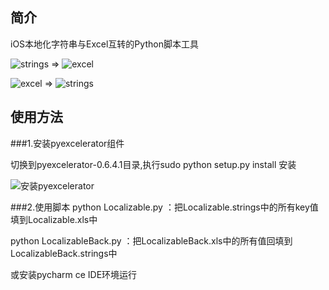 ## 简介
iOS本地化字符串与Excel互转的Python脚本工具

![strings](https://github.com/CatchZeng/Localizable.strings2Excel/blob/master/imgs/strings.jpg)   =>   ![excel](https://github.com/CatchZeng/Localizable.strings2Excel/blob/master/imgs/excel.jpg) 


![excel](https://github.com/CatchZeng/Localizable.strings2Excel/blob/master/imgs/excelback.jpg)   =>   ![strings](https://github.com/CatchZeng/Localizable.strings2Excel/blob/master/imgs/stringsback.jpg) 


## 使用方法

###1.安装pyexcelerator组件

切换到pyexcelerator-0.6.4.1目录,执行sudo python setup.py install 安装

![安装pyexcelerator](https://github.com/CatchZeng/Localizable.strings2Excel/blob/master/imgs/installpy.jpg)

###2.使用脚本
python Localizable.py  ：把Localizable.strings中的所有key值填到Localizable.xls中

python LocalizableBack.py  ：把LocalizableBack.xls中的所有值回填到LocalizableBack.strings中

或安装pycharm ce IDE环境运行